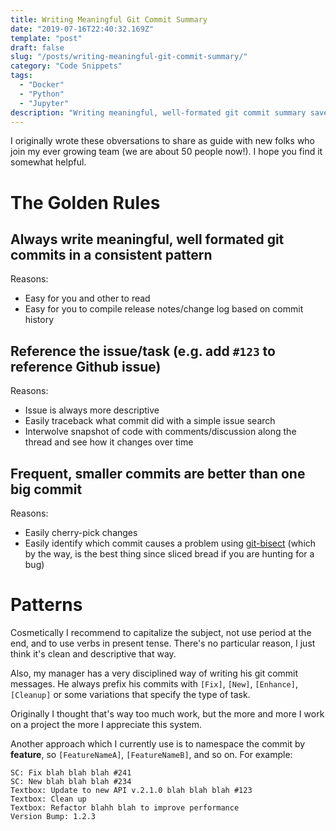 ```yaml
---
title: Writing Meaningful Git Commit Summary
date: "2019-07-16T22:40:32.169Z"
template: "post"
draft: false
slug: "/posts/writing-meaningful-git-commit-summary/"
category: "Code Snippets"
tags:
  - "Docker"
  - "Python"
  - "Jupyter"
description: "Writing meaningful, well-formated git commit summary saves time in the long run. Here's a few of my golden rules."
---
```


I originally wrote these obversations to share as guide with new folks who join my ever growing team (we are about 50 people now!). I hope you find it somewhat helpful.

# The Golden Rules

## Always write meaningful, well formated git commits in a consistent pattern

Reasons:

- Easy for you and other to read
- Easy for you to compile release notes/change log based on commit history

## Reference the issue/task (e.g. add `#123` to reference Github issue)

Reasons:

- Issue is always more descriptive
- Easily traceback what commit did with a simple issue search
- Interwolve snapshot of code with comments/discussion along the thread and see how it changes over time

## Frequent, smaller commits are better than one big commit

Reasons:

- Easily cherry-pick changes
- Easily identify which commit causes a problem using [git-bisect](https://git-scm.com/docs/git-bisect) (which by the way, is the best thing since sliced bread if you are hunting for a bug)

# Patterns

Cosmetically I recommend to capitalize the subject, not use period at the end, and to use verbs in present tense. There's no particular reason, I just think it's clean and descriptive that way.

Also, my manager has a very disciplined way of writing his git commit messages. He always prefix his commits with `[Fix]`, `[New]`, `[Enhance]`, `[Cleanup]` or some variations that specify the type of task.

Originally I thought that's way too much work, but the more and more I work on a project the more I appreciate this system.

Another approach which I currently use is to namespace the commit by **feature**, so `[FeatureNameA]`, `[FeatureNameB]`, and so on. For example:

```
SC: Fix blah blah blah #241
SC: New blah blah blah #234
Textbox: Update to new API v.2.1.0 blah blah blah #123
Textbox: Clean up
Textbox: Refactor blahh blah to improve performance
Version Bump: 1.2.3
```
